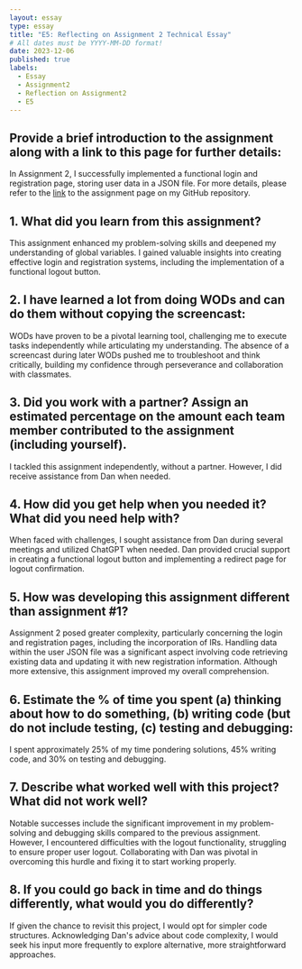 ```yaml
---
layout: essay
type: essay
title: "E5: Reflecting on Assignment 2 Technical Essay"
# All dates must be YYYY-MM-DD format!
date: 2023-12-06
published: true
labels:
  - Essay
  - Assignment2
  - Reflection on Assignment2
  - E5
---
```


## Provide a brief introduction to the assignment along with a link to this page for further details:

In Assignment 2, I successfully implemented a functional login and registration page, storing user data in a JSON file. For more details, please refer to the [link](https://dport96.github.io/ITM352/morea/150.Assignment2/experience-Assignment2_retrospective.html) to the assignment page on my GitHub repository.

## 1. What did you learn from this assignment?

This assignment enhanced my problem-solving skills and deepened my understanding of global variables. I gained valuable insights into creating effective login and registration systems, including the implementation of a functional logout button.

## 2. I have learned a lot from doing WODs and can do them without copying the screencast:

WODs have proven to be a pivotal learning tool, challenging me to execute tasks independently while articulating my understanding. The absence of a screencast during later WODs pushed me to troubleshoot and think critically, building my confidence through perseverance and collaboration with classmates.

## 3. Did you work with a partner? Assign an estimated percentage on the amount each team member contributed to the assignment (including yourself).

I tackled this assignment independently, without a partner. However, I did receive assistance from Dan when needed.

## 4. How did you get help when you needed it? What did you need help with?

When faced with challenges, I sought assistance from Dan during several meetings and utilized ChatGPT when needed. Dan provided crucial support in creating a functional logout button and implementing a redirect page for logout confirmation.

## 5. How was developing this assignment different than assignment #1?

Assignment 2 posed greater complexity, particularly concerning the login and registration pages, including the incorporation of IRs. Handling data within the user JSON file was a significant aspect involving code retrieving existing data and updating it with new registration information. Although more extensive, this assignment improved my overall comprehension.

## 6. Estimate the % of time you spent (a) thinking about how to do something, (b) writing code (but do not include testing, (c) testing and debugging:

I spent approximately 25% of my time pondering solutions, 45% writing code, and 30% on testing and debugging.

## 7. Describe what worked well with this project? What did not work well?

Notable successes include the significant improvement in my problem-solving and debugging skills compared to the previous assignment. However, I encountered difficulties with the logout functionality, struggling to ensure proper user logout. Collaborating with Dan was pivotal in overcoming this hurdle and fixing it to start working properly.

## 8. If you could go back in time and do things differently, what would you do differently?

If given the chance to revisit this project, I would opt for simpler code structures. Acknowledging Dan's advice about code complexity, I would seek his input more frequently to explore alternative, more straightforward approaches.

